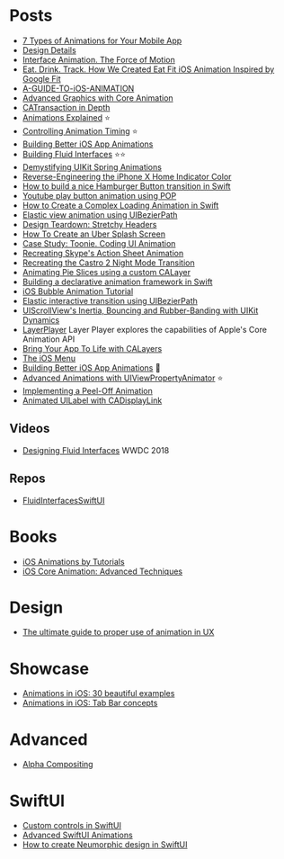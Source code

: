 Posts
==

- [7 Types of Animations for Your Mobile App](https://yalantis.com/blog/-seven-types-of-animations-for-mobile-apps/)
- [Design Details](http://www.brianlovin.com/design-details/)
- [Interface Animation. The Force of Motion](http://tubikstudio.com/interface-animation-the-force-of-motion/)
- [Eat. Drink. Track. How We Created Eat Fit iOS Animation Inspired by Google Fit](https://yalantis.com/blog/eat-drink-track-how-we-created-eat-fit-animation-inspired-by-google-fit/)
- [A-GUIDE-TO-iOS-ANIMATION](https://github.com/KittenYang/A-GUIDE-TO-iOS-ANIMATION)
- [Advanced Graphics with Core Animation](https://realm.io/news/tryswift-tim-oliver-advanced-graphics-with-core-animation/)
- [CATransaction in Depth](http://calayer.com/core-animation/2016/05/17/catransaction-in-depth.html)
- [Animations Explained](https://www.objc.io/issues/12-animations/animations-explained/) :star:
- [Controlling Animation Timing](http://ronnqvi.st/controlling-animation-timing/) :star:
- [Building Better iOS App Animations](https://medium.com/swiftkickmobile/building-better-ios-app-animations-swift-uiviewpropertyanimator-ca05728b1fa4)
- [Building Fluid Interfaces](https://medium.com/@nathangitter/building-fluid-interfaces-ios-swift-9732bb934bf5) :star::star:
- [Demystifying UIKit Spring Animations](https://medium.com/ios-os-x-development/demystifying-uikit-spring-animations-2bb868446773)
- [Reverse-Engineering the iPhone X Home Indicator Color](https://medium.freecodecamp.org/reverse-engineering-the-iphone-x-home-indicator-color-a4c112f84d34)
- [How to build a nice Hamburger Button transition in Swift](http://robb.is/working-on/a-hamburger-button-transition/)
- [Youtube play button animation using POP](http://iostuts.io/2015/09/29/youtube-play-button-animation-using-pop/)
- [How to Create a Complex Loading Animation in Swift](https://www.raywenderlich.com/102590/how-to-create-a-complex-loading-animation-in-swift)
- [Elastic view animation using UIBezierPath](https://medium.com/@gontovnik/elastic-view-animation-or-how-i-built-dgelasticpulltorefresh-269a3ba8636e)
- [Design Teardown: Stretchy Headers](http://blog.matthewcheok.com/design-teardown-stretchy-headers/)
- [How To Create an Uber Splash Screen](https://www.raywenderlich.com/133224/how-to-create-an-uber-splash-screen)
- [Case Study: Toonie. Coding UI Animation](https://uxplanet.org/case-study-toonie-coding-ui-animation-68a10323ec0a#.jnyzotgwq)
- [Recreating Skype's Action Sheet Animation](http://holko.pl/2014/06/26/recreating-skypes-action-sheet-animation/)
- [Recreating the Castro 2 Night Mode Transition](http://ndersson.me/post/recreating_the_castro_2_night_mode_transition/)
- [Animating Pie Slices using a custom CALayer](https://blog.pixelingene.com/2012/02/animating-pie-slices-using-a-custom-calayer/)
- [Building a declarative animation framework in Swift](https://www.swiftbysundell.com/posts/building-a-declarative-animation-framework-in-swift-part-1)
- [iOS Bubble Animation Tutorial](http://www.jackrabbitmobile.com/design/ios-bubble-animation-tutorial/)
- [Elastic interactive transition using UIBezierPath](http://yannickloriot.com/2015/12/elastic-interactive-transition-using-uibezierpath/)
- [UIScrollView's Inertia, Bouncing and Rubber-Banding with UIKit Dynamics](http://holko.pl/2014/07/06/inertia-bouncing-rubber-banding-uikit-dynamics/)
- [LayerPlayer](https://github.com/scotteg/LayerPlayer) Layer Player explores the capabilities of Apple's Core Animation API
- [Bring Your App To Life with CALayers](https://realm.io/news/altconf-stephen-barnes-bring-your-app-to-life-calayer/)
- [The iOS Menu](https://codea.io/blog/the-ios-menu/)
- [Building Better iOS App Animations](http://www.swiftkickmobile.com/building-better-app-animations-swift-uiviewpropertyanimator/) :rocket:
- [Advanced Animations with UIViewPropertyAnimator](https://www.appcoda.com/interactive-animation-uiviewpropertyanimator/) :star:
- [Implementing a Peel-Off Animation](https://robb.is/working-on/a-peel-off-animation)
- [Animated UILabel with CADisplayLink](https://medium.com/@duwei199714/animated-uilabel-with-cadisplaylink-9a761d693ca5)

## Videos

- [Designing Fluid Interfaces](https://developer.apple.com/videos/play/wwdc2018/803/) WWDC 2018

## Repos

- [FluidInterfacesSwiftUI](https://github.com/FradSer/FluidInterfacesSwiftUI)

Books
==

- [iOS Animations by Tutorials](https://www.raywenderlich.com/store/ios-animations-by-tutorials)
- [iOS Core Animation: Advanced Techniques](https://www.amazon.com/iOS-Core-Animation-Advanced-Techniques-ebook/dp/B00EHJCORC)

Design
==

- [The ultimate guide to proper use of animation in UX](https://uxdesign.cc/the-ultimate-guide-to-proper-use-of-animation-in-ux-10bd98614fa9)
 
 Showcase
 ==
 
 - [Animations in iOS: 30 beautiful examples](https://medium.com/flawless-app-stories/animations-in-ios-30-beautiful-examples-80cb2663c559)
- [Animations in iOS: Tab Bar concepts](https://medium.com/flawless-app-stories/animations-in-ios-tab-bar-concepts-e1fd73ddac67)

Advanced
==

- [Alpha Compositing](https://ciechanow.ski/alpha-compositing/)

# SwiftUI

- [Custom controls in SwiftUI](https://izakpavel.github.io/development/2019/11/28/creating-custom-views-in-swiftui.html)
- [Advanced SwiftUI Animations](https://swiftui-lab.com/category/animations/)
- [How to create Neumorphic design in SwiftUI](https://sarunw.com/posts/how-to-create-neomorphism-design-in-swiftui/)
